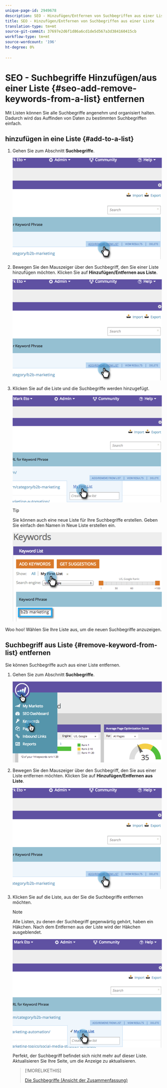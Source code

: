 ```yaml
---
unique-page-id: 2949678
description: SEO - Hinzufügen/Entfernen von Suchbegriffen aus einer Liste - Marketing-Dokumente - Produktdokumentation
title: SEO - Hinzufügen/Entfernen von Suchbegriffen aus einer Liste
translation-type: tm+mt
source-git-commit: 37697e2d6f1d86a6cd1de5d567a3d384160415cb
workflow-type: tm+mt
source-wordcount: '196'
ht-degree: 0%

---
```



# SEO - Suchbegriffe Hinzufügen/aus einer Liste {#seo-add-remove-keywords-from-a-list} entfernen

Mit Listen können Sie alle Suchbegriffe angenehm und organisiert halten. Dadurch wird das Auffinden von Daten zu bestimmten Suchbegriffen einfach.

## hinzufügen in eine Liste {#add-to-a-list}

1. Gehen Sie zum Abschnitt **Suchbegriffe**.

   ![](assets/image2014-9-18-11-3a48-3a36.png)

1. Bewegen Sie den Mauszeiger über den Suchbegriff, den Sie einer Liste hinzufügen möchten. Klicken Sie auf **Hinzufügen/Entfernen aus Liste**.

   ![](assets/image2014-9-18-11-3a48-3a42.png)

1. Klicken Sie auf die Liste und die Suchbegriffe werden hinzugefügt.

   ![](assets/image2014-9-18-11-3a48-3a47.png)

   >[!TIP]
   >
   >Sie können auch eine neue Liste für Ihre Suchbegriffe erstellen. Geben Sie einfach den Namen in Neue Liste erstellen ein.

   ![](assets/image2014-9-18-11-3a49-3a16.png)

Woo hoo! Wählen Sie Ihre Liste aus, um die neuen Suchbegriffe anzuzeigen.

## Suchbegriff aus Liste {#remove-keyword-from-list} entfernen

Sie können Suchbegriffe auch aus einer Liste entfernen.

1. Gehen Sie zum Abschnitt **Suchbegriffe**.

   ![](assets/image2014-9-18-11-3a49-3a55.png)

1. Bewegen Sie den Mauszeiger über den Suchbegriff, den Sie aus einer Liste entfernen möchten. Klicken Sie auf **Hinzufügen/Entfernen aus Liste**.

   ![](assets/image2014-9-18-11-3a50-3a4.png)

1. Klicken Sie auf die Liste, aus der Sie die Suchbegriffe entfernen möchten.

   >[!NOTE]
   >
   >Alle Listen, zu denen der Suchbegriff gegenwärtig gehört, haben ein Häkchen. Nach dem Entfernen aus der Liste wird der Häkchen ausgeblendet.

   ![](assets/image2014-9-18-11-3a50-3a41.png)

   Perfekt, der Suchbegriff befindet sich nicht mehr auf dieser Liste. Aktualisieren Sie Ihre Seite, um die Anzeige zu aktualisieren.

   >[!MORELIKETHIS]
   >
   >[Die Suchbegriffe (Ansicht der Zusammenfassung)](/help/marketo/product-docs/additional-apps/seo/keywords/seo-understanding-keywords.md)
